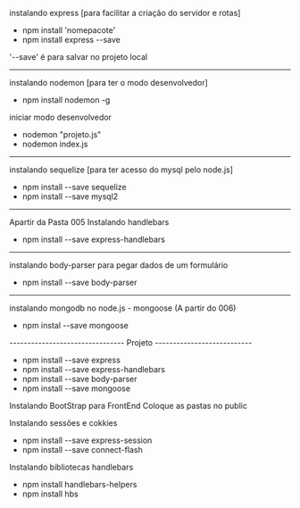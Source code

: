instalando express [para facilitar a criação do servidor e rotas]
- npm install 'nomepacote'
- npm install express --save

'--save' é para salvar no projeto local

-----------------------------------------------------------------------
instalando nodemon [para ter o modo desenvolvedor]
- npm install nodemon -g

iniciar modo desenvolvedor
- nodemon "projeto.js"
- nodemon index.js

----------------------------------------------------------------------
instalando sequelize [para ter acesso do mysql pelo node.js]
- npm install --save sequelize
- npm install --save mysql2


-----------------------------------------------------------------------
Apartir da Pasta 005
Instalando handlebars
- npm install --save express-handlebars

----------------------------------------------------------------------
instalando body-parser para pegar dados de um formulário
- npm install --save body-parser

----------------------------------------------------------------------
instalando mongodb no node.js - mongoose
(A partir do 006)
- npm instal --save mongoose

--------------------------------   Projeto   ---------------------------
- npm install --save express
- npm install --save express-handlebars
- npm install --save body-parser
- npm install --save mongoose

Instalando BootStrap para FrontEnd
Coloque as pastas no public

Instalando sessões e cokkies
- npm install --save express-session
- npm install --save connect-flash

Instalando bibliotecas handlebars
- npm install handlebars-helpers
- npm install hbs
